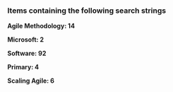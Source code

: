 ### Items containing the following search strings
**Agile Methodology: 14** 

**Microsoft: 2** 

**Software: 92**

**Primary: 4**

**Scaling Agile: 6**